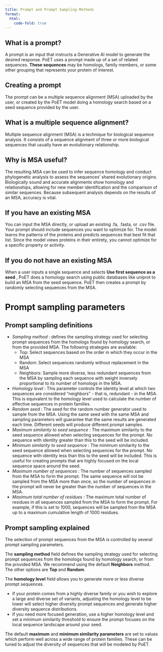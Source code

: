 ```yaml
---
title: Prompt and Prompt Sampling Methods
format:
  html:
    code-fold: true
---
```


## What is a prompt?

A prompt is an input that instructs a Generative AI model to generate the desired response. PoET uses a prompt made up of a set of related sequences. **These sequences** may be homologs, family members, or some other grouping that represents your protein of interest.

## Creating a prompt

The prompt can be a multiple sequence alignment (MSA) uploaded by the user, or created by the PoET model doing a homology search based on a seed sequence provided by the user.

## What is a multiple sequence alignment?

Multiple sequence alignment (MSA) is a technique for biological sequence analysis. It consists of a sequence alignment of three or more biological sequences that usually have an evolutionary relationship.

## Why is MSA useful?

The resulting MSA can be used to infer sequence homology and conduct phylogenetic analysis to assess the sequences’ shared evolutionary origins. Biologically sound and accurate alignments show homology and relationships, allowing for new member identification and the comparison of similar sequences. Because subsequent analysis depends on the results of an MSA, accuracy is vital.

## If you have an existing MSA

You can input the MSA directly, or upload an existing .fa, .fasta, or .csv file. Your prompt should include sequences you want to optimize for. The model learns the patterns of the proteins and predicts sequences that best fit that list. Since the model views proteins in their entirety, you cannot optimize for a specific property or activity.

## If you do not have an existing MSA

When a user inputs a single sequence and selects **Use first sequence as a seed** , PoET does a homology search using public databases like uniprot to build an MSA from the seed sequence. PoET then creates a prompt by randomly selecting sequences from the MSA.

# Prompt sampling parameters

## Prompt sampling definitions

- _Sampling method_ : defines the sampling strategy used for selecting prompt sequences from the homologs found by homology search, or from the provided MSA. The following strategies are available:
   - Top: Select sequences based on the order in which they occur in the MSA
   - Random: Select sequences randomly without replacement in the MSA
   - Neighbors: Sample more diverse, less redundant sequences from the MSA by sampling each sequence with weight inversely proportional to its number of homologs in the MSA. 
- _Homology level_ : This parameter controls the identity level at which two sequences are considered “neighbors” - that is, redundant - in the MSA. This is equivalent to the homology level used to calculate the number of effective sequences in protein families.
- _Random seed_ : The seed for the random number generator used to sample from the MSA. Using the same seed with the same MSA and sampling parameters will guarantee that the same results are generated each time. Different seeds will produce different prompt samples.
- _Maximum similarity to seed sequence_ : The maximum similarity to the seed sequence allowed when selecting sequences for the prompt. No sequence with identity greater than this to the seed will be included.
- _Minimum similarity to seed sequence_ : The minimum similarity to the seed sequence allowed when selecting sequences for the prompt. No sequence with identity less than this to the seed will be included. This is useful for creating prompts that are highly focused on the local sequence space around the seed.
- _Maximum number of sequences_ : The number of sequences sampled from the MSA to form the prompt. The same sequence will not be sampled from the MSA more than once, so the number of sequences in the prompt will never be greater than the number of sequences in the MSA.
- _Maximum total number of residues_ : The maximum total number of residues in all sequences sampled from the MSA to form the prompt. For example, if this is set to 1000, sequences will be sampled from the MSA up to a maximum cumulative length of 1000 residues. 

## Prompt sampling explained

The selection of prompt sequences from the MSA is controlled by several prompt sampling parameters.

The **sampling method** field defines the sampling strategy used for selecting prompt sequences from the homologs found by homology search, or from the provided MSA. We recommend using the default **Neighbors** method. The other options are **Top** and **Random**.

The **homology level** field allows you to generate more or less diverse prompt sequences.
- If your protein comes from a highly diverse family or you wish to explore a large and diverse set of variants, adjusting the homology level to be lower will select higher diversity prompt sequences and generate higher diversity sequence distributions. 
- If you need more focused generation, use a higher homology level and set a minimum similarity threshold to ensure the prompt focuses on the local sequence landscape around your seed.

The default **maximum** and **minimum similarity parameters** are set to values which perform well across a wide range of protein families. These can be tuned to adjust the diversity of sequences that will be modeled by PoET.